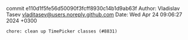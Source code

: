commit e110d1f5fe56d50090f3fcff8930c14b1d9ab63f
Author: Vladislav Tasev <vladitasev@users.noreply.github.com>
Date:   Wed Apr 24 09:06:27 2024 +0300

    chore: clean up TimePicker classes (#8831)
